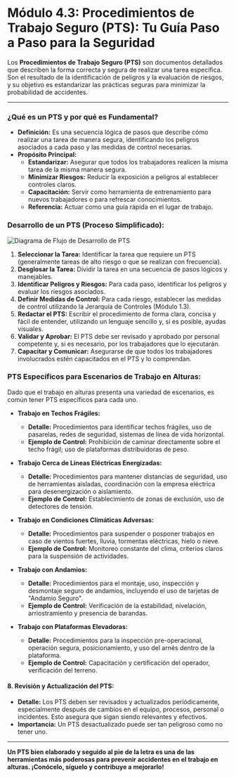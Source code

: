# Módulo 4.3: Procedimientos de Trabajo Seguro (PTS): Tu Guía Paso a Paso para la Seguridad

Los **Procedimientos de Trabajo Seguro (PTS)** son documentos detallados que describen la forma correcta y segura de realizar una tarea específica. Son el resultado de la identificación de peligros y la evaluación de riesgos, y su objetivo es estandarizar las prácticas seguras para minimizar la probabilidad de accidentes.

---

### **¿Qué es un PTS y por qué es Fundamental?**

*   **Definición:** Es una secuencia lógica de pasos que describe cómo realizar una tarea de manera segura, identificando los peligros asociados a cada paso y las medidas de control necesarias.
*   **Propósito Principal:**
    *   **Estandarizar:** Asegurar que todos los trabajadores realicen la misma tarea de la misma manera segura.
    *   **Minimizar Riesgos:** Reducir la exposición a peligros al establecer controles claros.
    *   **Capacitación:** Servir como herramienta de entrenamiento para nuevos trabajadores o para refrescar conocimientos.
    *   **Referencia:** Actuar como una guía rápida en el lugar de trabajo.

### **Desarrollo de un PTS (Proceso Simplificado):**

<!-- Visual Sugerido: Un diagrama de flujo simple: Tarea -> Identificación de Peligros -> Evaluación de Riesgos -> Definición de Controles -> Redacción del PTS. -->
![Diagrama de Flujo de Desarrollo de PTS](placeholder_diagrama_flujo_pts.png)

1.  **Seleccionar la Tarea:** Identificar la tarea que requiere un PTS (generalmente tareas de alto riesgo o que se realizan con frecuencia).
2.  **Desglosar la Tarea:** Dividir la tarea en una secuencia de pasos lógicos y manejables.
3.  **Identificar Peligros y Riesgos:** Para cada paso, identificar los peligros y evaluar los riesgos asociados.
4.  **Definir Medidas de Control:** Para cada riesgo, establecer las medidas de control utilizando la Jerarquía de Controles (Módulo 1.3).
5.  **Redactar el PTS:** Escribir el procedimiento de forma clara, concisa y fácil de entender, utilizando un lenguaje sencillo y, si es posible, ayudas visuales.
6.  **Validar y Aprobar:** El PTS debe ser revisado y aprobado por personal competente y, si es necesario, por los trabajadores que lo ejecutarán.
7.  **Capacitar y Comunicar:** Asegurarse de que todos los trabajadores involucrados estén capacitados en el PTS y lo comprendan.

### **PTS Específicos para Escenarios de Trabajo en Alturas:**

Dado que el trabajo en alturas presenta una variedad de escenarios, es común tener PTS específicos para cada uno.

*   **Trabajo en Techos Frágiles:**
    *   **Detalle:** Procedimientos para identificar techos frágiles, uso de pasarelas, redes de seguridad, sistemas de línea de vida horizontal.
    *   **Ejemplo de Control:** Prohibición de caminar directamente sobre el techo frágil; uso de plataformas distribuidoras de peso.

*   **Trabajo Cerca de Líneas Eléctricas Energizadas:**
    *   **Detalle:** Procedimientos para mantener distancias de seguridad, uso de herramientas aisladas, coordinación con la empresa eléctrica para desenergización o aislamiento.
    *   **Ejemplo de Control:** Establecimiento de zonas de exclusión, uso de detectores de tensión.

*   **Trabajo en Condiciones Climáticas Adversas:**
    *   **Detalle:** Procedimientos para suspender o posponer trabajos en caso de vientos fuertes, lluvia, tormentas eléctricas, hielo o nieve.
    *   **Ejemplo de Control:** Monitoreo constante del clima, criterios claros para la suspensión de actividades.

*   **Trabajo con Andamios:**
    *   **Detalle:** Procedimientos para el montaje, uso, inspección y desmontaje seguro de andamios, incluyendo el uso de tarjetas de "Andamio Seguro".
    *   **Ejemplo de Control:** Verificación de la estabilidad, nivelación, arriostramiento y presencia de barandas.

*   **Trabajo con Plataformas Elevadoras:**
    *   **Detalle:** Procedimientos para la inspección pre-operacional, operación segura, posicionamiento, y uso del arnés dentro de la plataforma.
    *   **Ejemplo de Control:** Capacitación y certificación del operador, verificación del terreno.

#### **8. Revisión y Actualización del PTS:**

*   **Detalle:** Los PTS deben ser revisados y actualizados periódicamente, especialmente después de cambios en el equipo, procesos, personal o incidentes. Esto asegura que sigan siendo relevantes y efectivos.
*   **Importancia:** Un PTS desactualizado puede ser tan peligroso como no tener uno.

---

**Un PTS bien elaborado y seguido al pie de la letra es una de las herramientas más poderosas para prevenir accidentes en el trabajo en alturas. ¡Conócelo, síguelo y contribuye a mejorarlo!**

<!-- Elemento Interactivo Sugerido: Un "Clasificador de Tareas y PTS" donde el estudiante arrastre diferentes tareas a su PTS correspondiente, o un escenario donde deba elegir el PTS adecuado. -->
<InteractivePTSClassifier />

